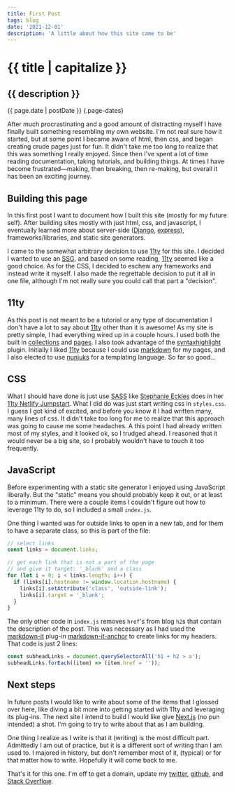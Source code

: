 ```yaml
---
title: First Post
tags: blog
date: '2021-12-01'
description: 'A little about how this site came to be'
---
```


# {{ title | capitalize }}

## {{ description }}

{{ page.date | postDate }} {.page-dates}

After much procrastinating and a good amount of distracting myself I have finally built something resembling my own website. I'm not real sure how it started, but at some point I became aware of html, then css, and began creating crude pages just for fun. It didn't take me too long to realize that this was something I really enjoyed. Since then I've spent a lot of time reading documentation, taking tutorials, and building things. At times I have become frustrated—making, then breaking, then re-making, but overall it has been an exciting journey.

## Building this page

In this first post I want to document how I built this site (mostly for my future self). After building sites mostly with just html, css, and javascript, I eventually learned more about server-side ([Django](), [express]()), frameworks/libraries, and static site generators. 

I came to the somewhat arbitrary decision to use [11ty]() for this site. I decided I wanted to use an [SSG](https://jamstack.org/generators/), and based on some reading, [11ty]() seemed like a good choice. As for the CSS, I decided to eschew any frameworks and instead write it myself. I also made the regrettable decision to put it all in one file, although I'm not really sure you could call that part a "decision". 

## 11ty

As this post is not meant to be a tutorial or any type of documentation I don't have a lot to say about [11ty]() other than it is awesome! As my site is pretty simple, I had everything wired up in a couple hours. I used both the built in [collections](https://www.11ty.dev/docs/collections/) and [pages](https://www.11ty.dev/docs/pages-from-data/). I also took advantage of the [syntaxhighlight](https://www.11ty.dev/docs/plugins/syntaxhighlight/) plugin. Initially I liked [11ty]() because I could use [markdown](https://www.markdownguide.org/) for my pages, and I also elected to use [nunjuks](https://mozilla.github.io/nunjucks/) for a templating language. So far so good…

## CSS

What I should have done is just use [SASS](https://sass-lang.com/) like [Stephanie Eckles](https://twitter.com/5t3ph) does in her [11ty Netlify Jumpstart](https://twitter.com/5t3ph). What I did do was just start writing css in `styles.css`. I guess I got kind of excited, and before you know it I had written many, many lines of css. It didn't take too long for me to realize that this approach was going to cause me some headaches. A this point I had already written most of my styles, and it looked ok, so I trudged ahead. I reasoned that it would never be a big site, so I probably wouldn't have to touch it too frequently.

## JavaScript

Before experimenting with a static site generator I enjoyed using JavaScript liberally. But the "static" means you should probably keep it out, or at least to a minimum. There were a couple items I couldn't figure out how to leverage 11ty to do, so I included a small `index.js`.

One thing I wanted was for outside links to open in a new tab, and for them to have a separate class, so this is part of the file:

```js
// select links
const links = document.links;

// get each link that is not a part of the page 
// and give it target: '_blank' and a class
for (let i = 0; i < links.length; i++) {
  if (links[i].hostname != window.location.hostname) {
    links[i].setAttribute('class', 'outside-link');
    links[i].target = '_blank';
  }
}
```

The only other code in `index.js` removes `href`'s from blog `h2`s that contain the description of the post. This was necessary as I had used the [markdown-it](https://github.com/markdown-it/markdown-it) plug-in [markdown-it-anchor](https://github.com/valeriangalliat/markdown-it-anchor) to create links for my headers. That code is just 2 lines:

```js
const subheadLinks = document.querySelectorAll('h1 + h2 > a');
subheadLinks.forEach((item) => (item.href = ''));
```

## Next steps

In future posts I would like to write about some of the items that I glossed over here, like diving a bit more into getting started with 11ty and leveraging its plug-ins. The next site I intend to build I would like give [Next.js](https://nextjs.org/) (no pun intended) a shot. I'm going to try to write about that as I am building. 

One thing I realize as I write is that it (writing) is the most difficult part. Admittedly I am out of practice, but it is a different sort of writing than I am used to. I majored in history, but don't remember most of it, (typical) or for that matter how to write. Hopefully it will come back to me. 

That's it for this one. I'm off to get a domain, update my [twitter](https://twitter.com/joesahlsa), [github](https://github.com/jsahlsa), and [Stack Overflow](https://stackoverflow.com/).